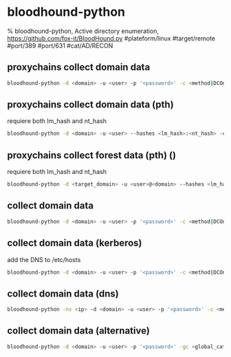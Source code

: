 # bloodhound-python

% bloodhound-python, Active directory enumeration, https://github.com/fox-it/BloodHound.py
#plateform/linux #target/remote #port/389 #port/631 #cat/AD/RECON

## proxychains collect domain data 
```bash
bloodhound-python -d <domain> -u <user> -p '<password>' -c <method|DCOnly> --auth-method <method|ntlm> --dns-tcp -ns <dc_ip> -dc <dc_name> -v
```

## proxychains collect domain data (pth) 
requiere both lm_hash and nt_hash
```bash
bloodhound-python -d <domain> -u <user> --hashes <lm_hash>:<nt_hash> -c <method|DCOnly> --auth-method <method|ntlm> --dns-tcp -ns <dc_ip> -dc <dc_name> -v
```

## proxychains collect forest data  (pth) ()
requiere both lm_hash and nt_hash
```bash
bloodhound-python -d <target_domain> -u <user>@<domain> --hashes <lm_hash>:<nt_hash> -c <method|DCOnly> --auth-method <method|ntlm> --dns-tcp -ns <target_domain_ip>  -v
```

## collect domain data
```bash
bloodhound-python -d <domain> -u <user> -p '<password>' -c <method|DCOnly>
```

## collect domain data (kerberos)
add the DNS to /etc/hosts 
```bash
bloodhound-python -d <domain> -u <user> -p '<password>' -c <method|DCOnly> -ns <ip> --kerberos
```

## collect domain data (dns)
```bash
bloodhound-python -ns <ip> -d <domain> -u <user> -p '<password>' -c <method|DCOnly>
```

## collect domain data (alternative)
```bash
bloodhound-python -d <domain> -u <user> -p '<password>' -gc <global_catalog> -dc <domain_controler> -c <method|DCOnly>
```
